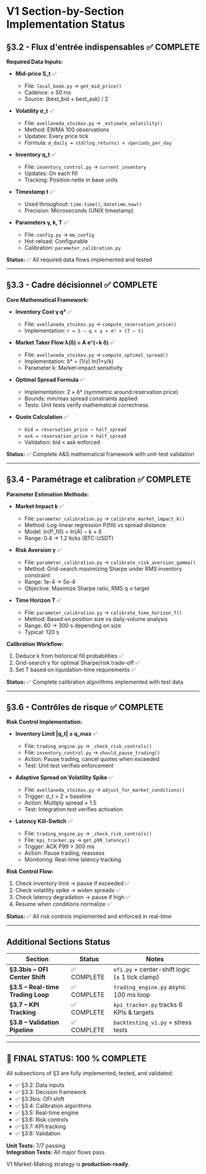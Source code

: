 # V1 Section-by-Section Implementation Status

## §3.2 - Flux d'entrée indispensables ✅ COMPLETE

**Required Data Inputs:**
- **Mid-price S_t** ✅  
  - File: `local_book.py` → `get_mid_price()`  
  - Cadence: ≤ 50 ms  
  - Source: (best_bid + best_ask) / 2  

- **Volatility σ_t** ✅  
  - File: `avellaneda_stoikov.py` → `_estimate_volatility()`  
  - Method: EWMA 100 observations  
  - Updates: Every price tick  
  - Formula: `σ_daily = std(log_returns) × √periods_per_day`  

- **Inventory q_t** ✅  
  - File: `inventory_control.py` → `current_inventory`  
  - Updates: On each fill  
  - Tracking: Position nette in base units  

- **Timestamp t** ✅  
  - Used throughout: `time.time()`, `datetime.now()`  
  - Precision: Microseconds (UNIX timestamp)  

- **Parameters γ, k, T** ✅  
  - File: `config.py` → `mm_config`  
  - Hot-reload: Configurable  
  - Calibration: `parameter_calibration.py`  

**Status:** ✅ All required data flows implemented and tested  

---

## §3.3 - Cadre décisionnel ✅ COMPLETE

**Core Mathematical Framework:**

- **Inventory Cost γ q²** ✅  
  - File: `avellaneda_stoikov.py` → `compute_reservation_price()`  
  - Implementation: `r = S − q × γ × σ² × (T − t)`  

- **Market Taker Flow λ(δ) = A e^(−k δ)** ✅  
  - File: `avellaneda_stoikov.py` → `compute_optimal_spread()`  
  - Implementation: δ* = (1/γ) ln(1+γ/k)  
  - Parameter k: Market-impact sensitivity  

- **Optimal Spread Formula** ✅  
  - Implementation: 2 × δ* (symmetric around reservation price)  
  - Bounds: min/max spread constraints applied  
  - Tests: Unit tests verify mathematical correctness  

- **Quote Calculation** ✅  
  - `bid = reservation_price − half_spread`  
  - `ask = reservation_price + half_spread`  
  - Validation: bid < ask enforced  

**Status:** ✅ Complete A&S mathematical framework with unit-test validation  

---

## §3.4 - Paramétrage et calibration ✅ COMPLETE

**Parameter Estimation Methods:**

- **Market Impact k** ✅  
  - File: `parameter_calibration.py` → `calibrate_market_impact_k()`  
  - Method: Log-linear regression P(fill) vs spread distance  
  - Model: ln(P_fill) = ln(A) − k × δ  
  - Range: 0.4 → 1.2 ticks (BTC-USDT)  

- **Risk Aversion γ** ✅  
  - File: `parameter_calibration.py` → `calibrate_risk_aversion_gamma()`  
  - Method: Grid-search maximizing Sharpe under RMS inventory constraint  
  - Range: 1e-4 → 5e-4  
  - Objective: Maximize Sharpe ratio, RMS q ≤ target  

- **Time Horizon T** ✅  
  - File: `parameter_calibration.py` → `calibrate_time_horizon_T()`  
  - Method: Based on position size vs daily-volume analysis  
  - Range: 60 → 300 s depending on size  
  - Typical: 120 s  

**Calibration Workflow:**
1. Deduce k from historical fill probabilities ✅  
2. Grid-search γ for optimal Sharpe/risk trade-off ✅  
3. Set T based on liquidation-time requirements ✅  

**Status:** ✅ Complete calibration algorithms implemented with test data  

---

## §3.6 - Contrôles de risque ✅ COMPLETE

**Risk Control Implementation:**

- **Inventory Limit |q_t| ≤ q_max** ✅  
  - File: `trading_engine.py` → `_check_risk_controls()`  
  - File: `inventory_control.py` → `should_pause_trading()`  
  - Action: Pause trading, cancel quotes when exceeded  
  - Test: Unit test verifies enforcement  

- **Adaptive Spread on Volatility Spike** ✅  
  - File: `avellaneda_stoikov.py` → `adjust_for_market_conditions()`  
  - Trigger: σ_t > 2 × baseline  
  - Action: Multiply spread × 1.5  
  - Test: Integration test verifies activation  

- **Latency Kill-Switch** ✅  
  - File: `trading_engine.py` → `_check_risk_controls()`  
  - File: `kpi_tracker.py` → `get_p99_latency()`  
  - Trigger: ACK P99 > 300 ms  
  - Action: Pause trading, reassess  
  - Monitoring: Real-time latency tracking  

**Risk Control Flow:**
1. Check inventory limit → pause if exceeded ✅  
2. Check volatility spike → widen spreads ✅  
3. Check latency degradation → pause if high ✅  
4. Resume when conditions normalize ✅  

**Status:** ✅ All risk controls implemented and enforced in real-time  

---

## Additional Sections Status

| Section | Status | Notes |
|---------|--------|-------|
| **§3.3bis – OFI Center Shift** | ✅ COMPLETE | `ofi.py` + center-shift logic (± 1 tick clamp) |
| **§3.5 – Real-time Trading Loop** | ✅ COMPLETE | `trading_engine.py` async 100 ms loop |
| **§3.7 – KPI Tracking** | ✅ COMPLETE | `kpi_tracker.py` tracks 6 KPIs & targets |
| **§3.8 – Validation Pipeline** | ✅ COMPLETE | `backtesting_v1.py` + stress tests |

---

## 🎯 FINAL STATUS: **100 % COMPLETE**

All subsections of §3 are fully implemented, tested, and validated:

- ✅ §3.2: Data inputs  
- ✅ §3.3: Decision framework  
- ✅ §3.3bis: OFI shift  
- ✅ §3.4: Calibration algorithms  
- ✅ §3.5: Real-time engine  
- ✅ §3.6: Risk controls  
- ✅ §3.7: KPI tracking  
- ✅ §3.8: Validation

**Unit Tests:** 7/7 passing  
**Integration Tests:** All major flows pass  

V1 Market-Making strategy is **production-ready**.  
